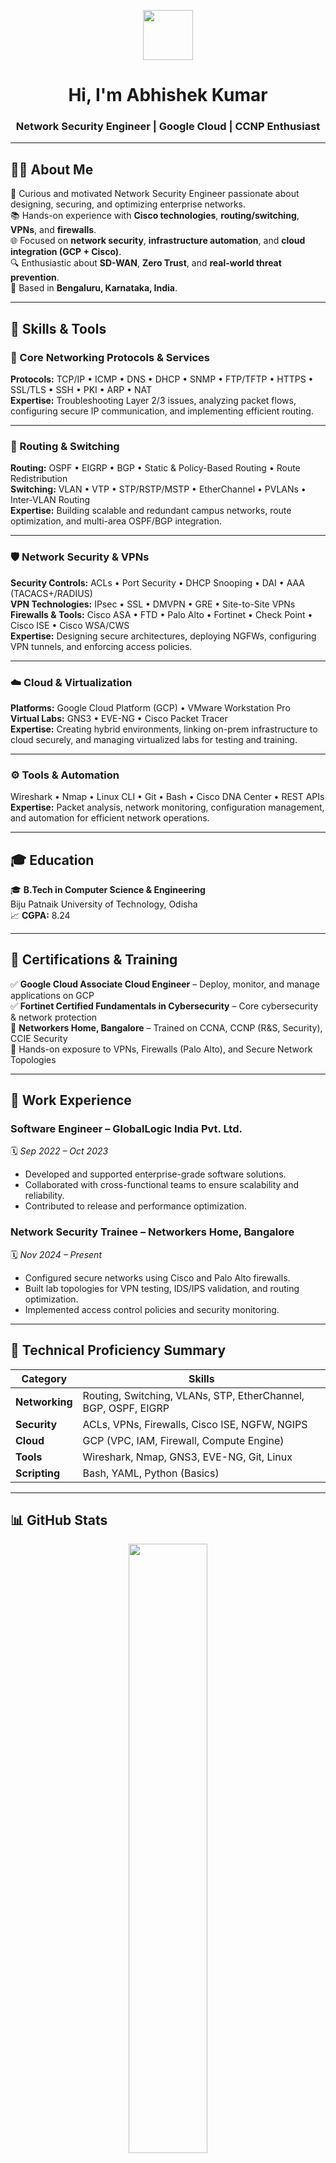 <p align="center">
  <img src="https://media.giphy.com/media/hvRJCLFzcasrR4ia7z/giphy.gif" width="80">
</p>

<h1 align="center">Hi, I'm Abhishek Kumar</h1>
<h3 align="center">Network Security Engineer | Google Cloud | CCNP Enthusiast</h3>

---

## 🧑‍💻 About Me

🎯 Curious and motivated Network Security Engineer passionate about designing, securing, and optimizing enterprise networks.  
📚 Hands-on experience with **Cisco technologies**, **routing/switching**, **VPNs**, and **firewalls**.  
🌐 Focused on **network security**, **infrastructure automation**, and **cloud integration (GCP + Cisco)**.  
🔍 Enthusiastic about **SD-WAN**, **Zero Trust**, and **real-world threat prevention**.  
📍 Based in **Bengaluru, Karnataka, India**.  


---

## 🧠 Skills & Tools  

### 📡 Core Networking Protocols & Services  
**Protocols:** TCP/IP • ICMP • DNS • DHCP • SNMP • FTP/TFTP • HTTPS • SSL/TLS • SSH • PKI • ARP • NAT  
**Expertise:** Troubleshooting Layer 2/3 issues, analyzing packet flows, configuring secure IP communication, and implementing efficient routing.  

---

### 🚦 Routing & Switching  
**Routing:** OSPF • EIGRP • BGP • Static & Policy-Based Routing • Route Redistribution  
**Switching:** VLAN • VTP • STP/RSTP/MSTP • EtherChannel • PVLANs • Inter-VLAN Routing  
**Expertise:** Building scalable and redundant campus networks, route optimization, and multi-area OSPF/BGP integration.  

---

### 🛡️ Network Security & VPNs  
**Security Controls:** ACLs • Port Security • DHCP Snooping • DAI • AAA (TACACS+/RADIUS)  
**VPN Technologies:** IPsec • SSL • DMVPN • GRE • Site-to-Site VPNs  
**Firewalls & Tools:** Cisco ASA • FTD • Palo Alto • Fortinet • Check Point • Cisco ISE • Cisco WSA/CWS  
**Expertise:** Designing secure architectures, deploying NGFWs, configuring VPN tunnels, and enforcing access policies.  

---

### ☁️ Cloud & Virtualization  
**Platforms:** Google Cloud Platform (GCP) • VMware Workstation Pro  
**Virtual Labs:** GNS3 • EVE-NG • Cisco Packet Tracer  
**Expertise:** Creating hybrid environments, linking on-prem infrastructure to cloud securely, and managing virtualized labs for testing and training.  

---

### ⚙️ Tools & Automation  
Wireshark • Nmap • Linux CLI • Git • Bash • Cisco DNA Center • REST APIs  
**Expertise:** Packet analysis, network monitoring, configuration management, and automation for efficient network operations.  

---

## 🎓 Education  

🎓 **B.Tech in Computer Science & Engineering**  
Biju Patnaik University of Technology, Odisha  
📈 **CGPA:** 8.24  

---

## 🧪 Certifications & Training  

✅ **Google Cloud Associate Cloud Engineer** – Deploy, monitor, and manage applications on GCP  
✅ **Fortinet Certified Fundamentals in Cybersecurity** – Core cybersecurity & network protection  
🏫 **Networkers Home, Bangalore** – Trained on CCNA, CCNP (R&S, Security), CCIE Security  
🔄 Hands-on exposure to VPNs, Firewalls (Palo Alto), and Secure Network Topologies  

---

## 💼 Work Experience  

### **Software Engineer** – GlobalLogic India Pvt. Ltd.  
🗓️ *Sep 2022 – Oct 2023*  
- Developed and supported enterprise-grade software solutions.  
- Collaborated with cross-functional teams to ensure scalability and reliability.  
- Contributed to release and performance optimization.  

### **Network Security Trainee** – Networkers Home, Bangalore  
🗓️ *Nov 2024 – Present*  
- Configured secure networks using Cisco and Palo Alto firewalls.  
- Built lab topologies for VPN testing, IDS/IPS validation, and routing optimization.  
- Implemented access control policies and security monitoring.  

---

## 🧰 Technical Proficiency Summary  

| Category | Skills |
|-----------|--------|
| **Networking** | Routing, Switching, VLANs, STP, EtherChannel, BGP, OSPF, EIGRP |
| **Security** | ACLs, VPNs, Firewalls, Cisco ISE, NGFW, NGIPS |
| **Cloud** | GCP (VPC, IAM, Firewall, Compute Engine) |
| **Tools** | Wireshark, Nmap, GNS3, EVE-NG, Git, Linux |
| **Scripting** | Bash, YAML, Python (Basics) |

---

## 📊 GitHub Stats
<p align="center">
  <img src="https://github-readme-stats.vercel.app/api?username=abhishekkum&show_icons=true&theme=radical" width="50%">
</p>
---

## 🤝 Connect With Me  

📧 Email: **abhishek.kum801@gmail.com**  
💼 LinkedIn: [linkedin.com/in/imkumarabhishek](https://www.linkedin.com/in/imkumarabhishek)  
🌍 Location: **Bengaluru, Karnataka, India**  

---

## 🙋‍♂️ Fun Facts  

🤖 I love designing complex lab topologies using Packet Tracer, GNS3, and EVE-NG.  
🌱 Currently exploring **firewall policy design**, **VPN automation**, and **zero-trust architectures**.  
📈 Focused on building **real-world, scalable, and secure network solutions**.  
⭐ Always open to collaboration and knowledge exchange.  

---

_Thank you for visiting my profile!_
